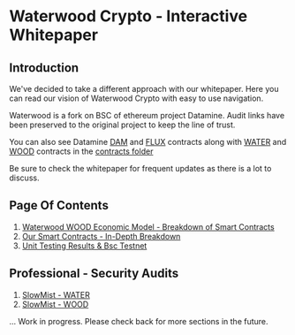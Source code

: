 # Waterwood Crypto - Interactive Whitepaper

## Introduction

We've decided to take a different approach with our whitepaper. Here you can read our vision of Waterwood Crypto with easy to use navigation.

Waterwood is a fork on BSC of ethereum project Datamine. Audit links have been preserved to the original project to keep the line of trust. 

You can also see Datamine [DAM](contracts/dam.sol) and [FLUX](contracts/flux.sol) contracts along with [WATER](contracts/WATER.sol) and [WOOD](contracts/WOOD.sol) contracts in the [contracts folder](contracts/)

Be sure to check the whitepaper for frequent updates as there is a lot to discuss.

## Page Of Contents

1. [Waterwood WOOD Economic Model - Breakdown of Smart Contracts](docs/waterwood-ecosystem-rules.md)
2. [Our Smart Contracts - In-Depth Breakdown](docs/waterwood-smart-contracts.md)
3. [Unit Testing Results & Bsc Testnet](docs/testing-results.md)

## Professional - Security Audits

1. [SlowMist - WATER](audits/SlowMist%20-%20Smart%20Contract%20Security%20Audit%20Report%20-%20DamToken.pdf)
2. [SlowMist - WOOD](audits/SlowMist%20-%20Smart%20Contract%20Security%20Audit%20Report%20-%20FluxToken.pdf)

<!-- ## Professional - Quality & Safety

1. [DeFi Safety - 81% Score](https://defisafety.com/2020/12/11/datamine/) -->

... Work in progress. Please check back for more sections in the future.

